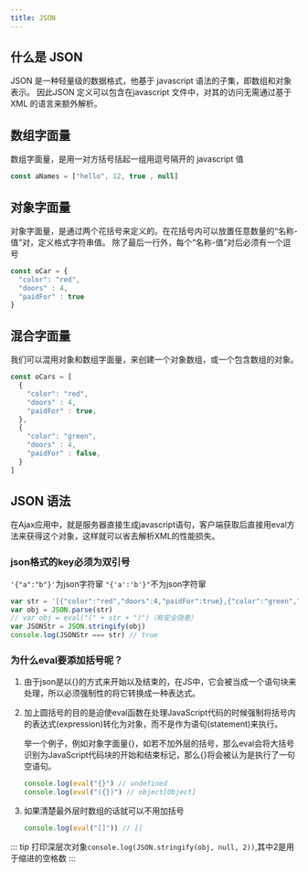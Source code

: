 ```yaml
---
title: JSON
---
```


## 什么是 JSON

JSON 是一种轻量级的数据格式，他基于 javascript 语法的子集，即数组和对象表示。
因此JSON 定义可以包含在javascript 文件中，对其的访问无需通过基于 XML 的语言来额外解析。

## 数组字面量

数组字面量，是用一对方括号括起一组用逗号隔开的 javascript 值

```javascript
const aNames = ["hello", 12, true , null]
```

## 对象字面量

对象字面量，是通过两个花括号来定义的。在花括号内可以放置任意数量的“名称-值”对，定义格式字符串值。
除了最后一行外，每个“名称-值”对后必须有一个逗号

```javascript
const oCar = {
  "color": "red",
  "doors" : 4,
  "paidFor" : true
}
```

## 混合字面量

我们可以混用对象和数组字面量，来创建一个对象数组，或一个包含数组的对象。

```javascript
const oCars = [
  {
    "color": "red",
    "doors" : 4,
    "paidFor" : true,
  },
  {
    "color": "green",
    "doors" : 4,
    "paidFor" : false,
  }
]
```

## JSON 语法

在Ajax应用中，就是服务器直接生成javascript语句，客户端获取后直接用eval方法来获得这个对象，这样就可以省去解析XML的性能损失。

### json格式的key必须为双引号

`'{"a":"b"}'`为json字符窜
`"{'a':'b'}"`不为json字符窜

```javascript
var str = '[{"color":"red","doors":4,"paidFor":true},{"color":"green","doors":4,"paidFor":false}]'
var obj = JSON.parse(str)
// var obj = eval("(" + str + ")")（有安全隐患）
var JSONStr = JSON.stringify(obj)
console.log(JSONStr === str) // true
```

### 为什么eval要添加括号呢？

1. 由于json是以{}的方式来开始以及结束的，在JS中，它会被当成一个语句块来处理，所以必须强制性的将它转换成一种表达式。
2. 加上圆括号的目的是迫使eval函数在处理JavaScript代码的时候强制将括号内的表达式(expression)转化为对象，而不是作为语句(statement)来执行。

    举一个例子，例如对象字面量{}，如若不加外层的括号，那么eval会将大括号识别为JavaScript代码块的开始和结束标记，那么{}将会被认为是执行了一句空语句。

    ```javascript
    console.log(eval("{}") // undefined
    console.log(eval("({})") // object[Object]
    ```

3. 如果清楚最外层时数组的话就可以不用加括号

    ```javascript
    console.log(eval("[]")) // []
    ```

::: tip
打印深层次对象`console.log(JSON.stringify(obj, null, 2))`,其中2是用于缩进的空格数
:::
